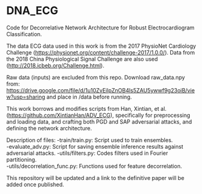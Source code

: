 # DNA_ECG

Code for Decorrelative Network Architecture for Robust Electrocardiogram Classification.

The data ECG data used in this work is from the 2017 PhysioNet Cardiology Challenge (https://physionet.org/content/challenge-2017/1.0.0/).
Data from the 2018 China Physiological Signal Challenge are also used (http://2018.icbeb.org/Challenge.html).

Raw data (inputs) are excluded from this repo. Download raw_data.npy from: https://drive.google.com/file/d/1u10ZvEilpZnOB4ls5ZAU5ywwf9g23oiB/view?usp=sharing and place in /data before running.

This work borrows and modifies scripts from Han, Xintian, et al. (https://github.com/XintianHan/ADV_ECG), specifically for preprocessing and loading data, and crafting both PGD and SAP adversarial attacks, and defining the network architecture.

Description of files:
-train/train.py: Script used to train ensembles.  
-evaluate_adv.py: Script for saving ensemble inference results against adversarial attacks.
-utils/filters.py: Codes filters used in Fourier partitioning.  
-utils/decorrelation_func.py: Functions used for feature decorrelation.

This repository will be updated and a link to the definitive paper will be added once published. 
